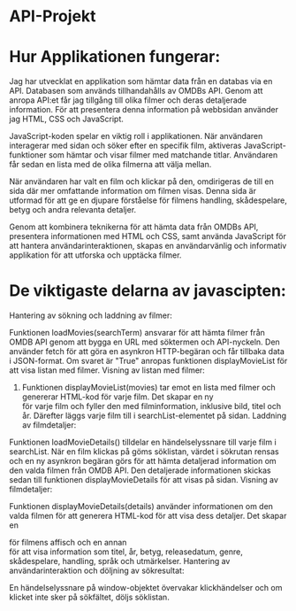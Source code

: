 # API-Projekt

# Hur Applikationen fungerar:
 
Jag har utvecklat en applikation som hämtar data från en databas via en API. Databasen som används tillhandahålls av OMDBs API. Genom att anropa API:et får jag tillgång till olika filmer och deras detaljerade information. För att presentera denna information på webbsidan använder jag HTML, CSS och JavaScript.

JavaScript-koden spelar en viktig roll i applikationen. När användaren interagerar med sidan och söker efter en specifik film, aktiveras JavaScript-funktioner som hämtar och visar filmer med matchande titlar. Användaren får sedan en lista med de olika filmerna att välja mellan.

När användaren har valt en film och klickar på den, omdirigeras de till en sida där mer omfattande information om filmen visas. Denna sida är utformad för att ge en djupare förståelse för filmens handling, skådespelare, betyg och andra relevanta detaljer.

Genom att kombinera teknikerna för att hämta data från OMDBs API, presentera informationen med HTML och CSS, samt använda JavaScript för att hantera användarinteraktionen, skapas en användarvänlig och informativ applikation för att utforska och upptäcka filmer.


# De viktigaste delarna av javascipten:

Hantering av sökning och laddning av filmer:

Funktionen loadMovies(searchTerm) ansvarar för att hämta filmer från OMDB API genom att bygga en URL med söktermen och API-nyckeln. Den använder fetch för att göra en asynkron HTTP-begäran och får tillbaka data i JSON-format. Om svaret är "True" anropas funktionen displayMovieList för att visa listan med filmer.
Visning av listan med filmer:

1. Funktionen displayMovieList(movies) tar emot en lista med filmer och genererar HTML-kod för varje film. Det skapar en ny <div> för varje film och fyller den med filminformation, inklusive bild, titel och år. Därefter läggs varje film till i searchList-elementet på sidan.
Laddning av filmdetaljer:

Funktionen loadMovieDetails() tilldelar en händelselyssnare till varje film i searchList. När en film klickas på göms söklistan, värdet i sökrutan rensas och en ny asynkron begäran görs för att hämta detaljerad information om den valda filmen från OMDB API. Den detaljerade informationen skickas sedan till funktionen displayMovieDetails för att visas på sidan.
Visning av filmdetaljer:

Funktionen displayMovieDetails(details) använder informationen om den valda filmen för att generera HTML-kod för att visa dess detaljer. Det skapar en <div> för filmens affisch och en annan <div> för att visa information som titel, år, betyg, releasedatum, genre, skådespelare, handling, språk och utmärkelser.
Hantering av användarinteraktion och döljning av sökresultat:

En händelselyssnare på window-objektet övervakar klickhändelser och om klicket inte sker på sökfältet, döljs söklistan.

